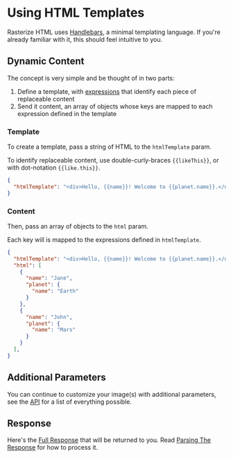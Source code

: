 # Using HTML Templates

Rasterize HTML uses [Handlebars](https://handlebarsjs.com/), a minimal templating language. If you're already familiar with it, this should feel intuitive to you.

## Dynamic Content

The concept is very simple and be thought of in two parts:

  1. Define a template, with [expressions](https://handlebarsjs.com/guide/#simple-expressions) that identify each piece of replaceable content
  2. Send it content, an array of objects whose keys are mapped to each expression defined in the template

### Template

To create a template, pass a string of HTML to the `htmlTemplate` param.

To identify replaceable content, use double-curly-braces `{{likeThis}}`, or with dot-notation `{{like.this}}`.

```json
{
  "htmlTemplate": "<div>Hello, {{name}}! Welcome to {{planet.name}}.</div>",
}
```
### Content

Then, pass an array of objects to the `html` param.

Each key will is mapped to the expressions defined in `htmlTemplate`.

```json
{
  "htmlTemplate": "<div>Hello, {{name}}! Welcome to {{planet.name}}.</div>",
  "html": [
    {
      "name": "Jane",
      "planet": {
        "name": "Earth"
      }
    },
    {
      "name": "John",
      "planet": {
        "name": "Mars"
      }
    }
  ],
}
```

## Additional Parameters

You can continue to customize your image(s) with additional parameters, see the [API](./api.md) for a list of everything possible.

## Response

Here's the [Full Response](./api.md#response) that will be returned to you. Read [Parsing The Response](./guides/parsing-the-response.md) for how to process it.
